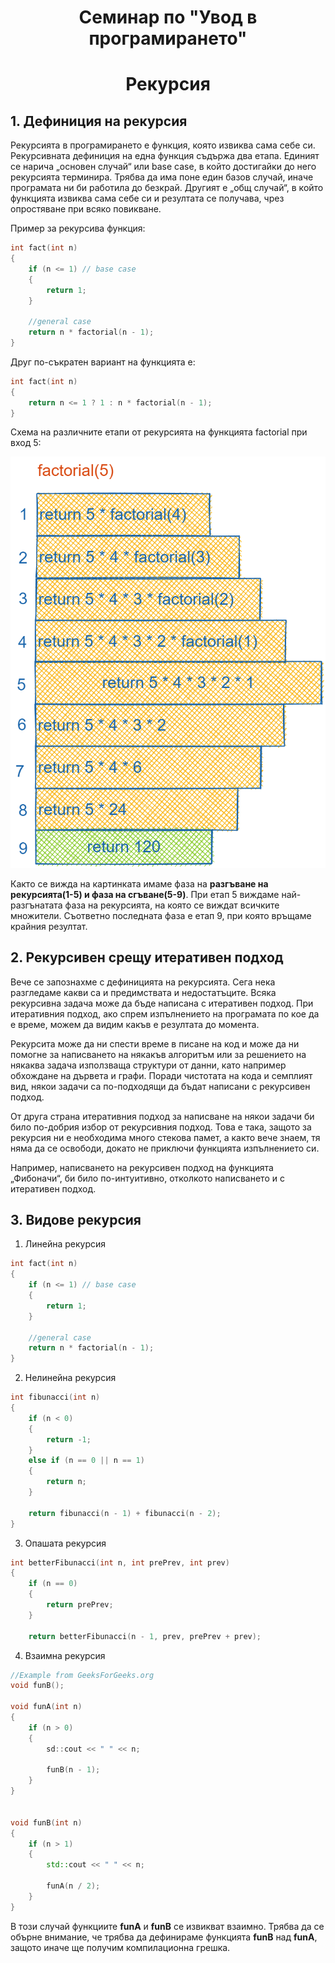 # <center> **Семинар по "Увод в програмирането"** </center>

# <center>**Рекурсия**</center>

## **1. Дефиниция на рекурсия**

Рекурсията в програмирането е функция, която извиква сама себе си. Рекурсивната дефиниция на една функция съдържа два етапа. Единият се нарича „основен случай“ или base case, в който достигайки до него рекурсията терминира. Трябва да има поне един базов случай, иначе програмата ни би работила до безкрай. Другият е „общ случай“, в който функцията извиква сама себе си и резултата се получава, чрез опростяване при всяко повикване.

Пример за рекурсива функция:

```cpp
int fact(int n)
{
    if (n <= 1) // base case
    {
        return 1;
    }

    //general case
    return n * factorial(n - 1);
}
```

Друг по-съкратен вариант на функцията е:

```cpp
int fact(int n)
{
    return n <= 1 ? 1 : n * factorial(n - 1);
}
```

Схема на различните етапи от рекурсията на функцията factorial при вход 5:

![recursion](images/recursionSchema.png)

Както се вижда на картинката имаме фаза на **разгъване на рекурсията(1-5) и фаза на сгъване(5-9)**. При етап 5 виждаме най-разгънатата фаза на рекурсията, на която се виждат всичките множители. Съответно последната фаза е етап 9, при която връщаме крайния резултат.

## **2. Рекурсивен срещу итеративен подход**

Вече се запознахме с дефиницията на рекурсията. Сега нека разгледаме какви са и предимствата и недостатъците. Всяка рекурсивна задача може да бъде написана с итеративен подход. При итеративния подход, ако спрем изпълнението на програмата по кое да е време, можем да видим какъв е резултата до момента.

Рекурсита може да ни спести време в писане на код и може да ни помогне за написването на някакъв алгоритъм или за решението на някаква задача използваща структури от данни, като например обхождане на дървета и графи. Поради чистотата на кода и семплият вид, някои задачи са по-подходящи да бъдат написани с рекурсивен подход.

От друга страна итеративния подход за написване на някои задачи би било по-добрия избор от рекурсивния подход. Това е така, защото за рекурсия ни е необходима много стекова памет, а както вече знаем, тя няма да се освободи, докато не приключи функцията изпълнението си.

Например, написването на рекурсивен подход на функцията „Фибоначи“, би било по-интуитивно, отколкото написването и с итеративен подход.

## **3. Видове рекурсия**

1. Линейна рекурсия

```cpp
int fact(int n)
{
    if (n <= 1) // base case
    {
        return 1;
    }

    //general case
    return n * factorial(n - 1);
}
```

2. Нелинейна рекурсия

```cpp
int fibunacci(int n)
{
	if (n < 0)
	{
		return -1;
	}
	else if (n == 0 || n == 1)
	{
		return n;
	}

	return fibunacci(n - 1) + fibunacci(n - 2);
}
```

3. Опашата рекурсия

```cpp
int betterFibunacci(int n, int prePrev, int prev)
{
	if (n == 0)
	{
		return prePrev;
	}

	return betterFibunacci(n - 1, prev, prePrev + prev);
```

4. Взаимна рекурсия

```cpp
//Example from GeeksForGeeks.org
void funB();

void funA(int n)
{
    if (n > 0)
    {
        sd::cout << " " << n;

        funB(n - 1);
    }
}


void funB(int n)
{
    if (n > 1)
    {
        std::cout << " " << n;

        funA(n / 2);
    }
}
```

В този случай функциите **funA** и **funB** се извикват взаимно. Трябва да се обърне внимание, че трябва да дефинираме функцията **funB** над **funA**, защото иначе ще получим компилационна грешка.

